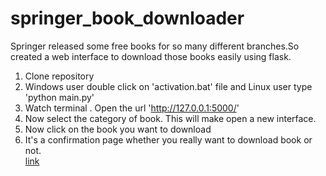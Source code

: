 # springer_book_downloader
Springer released some free books for so many  different branches.So created a web interface to download those books easily using flask.  

1. Clone repository<br>
2. Windows user double click on 'activation.bat' file and Linux user type 'python main.py'<br>
3. Watch terminal . Open the url 'http://127.0.0.1:5000/' <br>
4. Now select the category of book. This will make open a new interface.<br>
5. Now click on the book you want to download<br>
5. It's a confirmation page whether you really want to download book or not.<br>
[link](requirements.txt)
 
